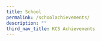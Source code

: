 ```yaml
---
title: School
permalink: /schoolachievements/
description: ""
third_nav_title: KCS Achievements
---
```






